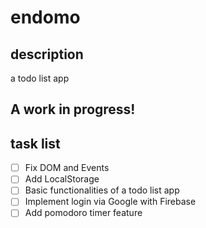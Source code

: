 # endomo

## description
a todo list app

## A work in progress!

## task list
- [ ] Fix DOM and Events
- [ ] Add LocalStorage
- [ ] Basic functionalities of a todo list app
- [ ] Implement login via Google with Firebase
- [ ] Add pomodoro timer feature